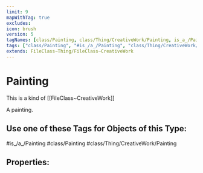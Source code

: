 ```yaml
---
limit: 9
mapWithTag: true
excludes:
icon: brush
version: 5
tagNames: [class/Painting, class/Thing/CreativeWork/Painting, is_a_/Painting, schema-org/Painting]
tags: ["class/Painting", "#is_/a_/Painting", "class/Thing/CreativeWork/Painting"]
extends: FileClass~Thing/FileClass~CreativeWork
---
```


# Painting
This is a kind of [[FileClass~CreativeWork]]

A painting.


## Use one of these Tags for Objects of this Type:

#is_/a_/Painting
#class/Painting
#class/Thing/CreativeWork/Painting

## Properties:


